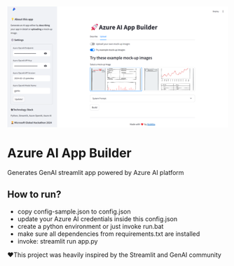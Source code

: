 <div align="center">
<img src="https://raw.githubusercontent.com/robrita/Azure-AI-App-Builder/main/img/Azure-AI-App-Builder.png" alt="icon"/>
</div>

# Azure AI App Builder
Generates GenAI streamlit app powered by Azure AI platform

## How to run?
- copy config-sample.json to config.json
- update your Azure AI credentials inside this config.json
- create a python environment or just invoke run.bat
- make sure all dependencies from requirements.txt are installed
- invoke: streamlit run app.py

❤️This project was heavily inspired by the Streamlit and GenAI community